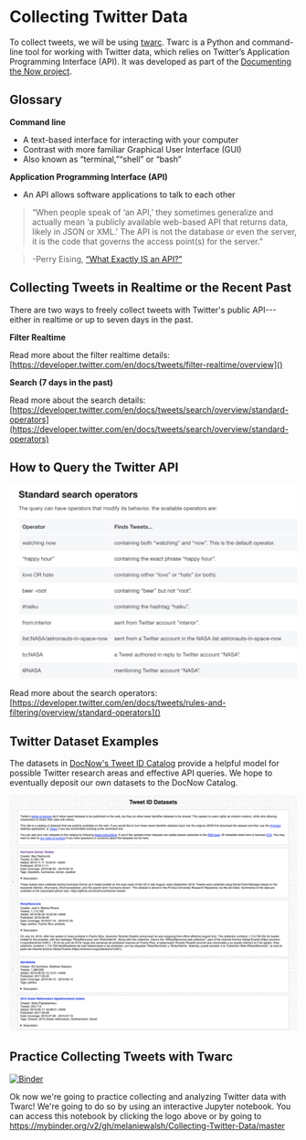 # Collecting Twitter Data

To collect tweets, we will be using [twarc](https://github.com/DocNow/twarc). Twarc is a Python and command-line tool for working with Twitter data, which relies on Twitter’s Application Programming Interface (API). It was developed as part of the [Documenting the Now project](https://www.docnow.io/).

## Glossary

**Command line**

* A text-based interface for interacting with your computer
* Contrast with more familiar Graphical User Interface (GUI)
* Also known as “terminal,”“shell” or “bash” 

**Application Programming Interface (API)**

* An API allows software applications to talk to each other

> “When people speak of ‘an API,’ they sometimes generalize and actually mean ‘a publicly available web-based API that returns data, likely in JSON or XML.’ The API is not the database or even the server, it is the code that governs the access point(s) for the server.”

> -Perry Eising, [“What Exactly IS an API?”](https://medium.com/@perrysetgo/what-exactly-is-an-api-69f36968a41f)

## Collecting Tweets in Realtime or the Recent Past

There are two ways to freely collect tweets with Twitter's public API---either in realtime or up to seven days in the past.

**Filter Realtime**

Read more about the filter realtime details: [https://developer.twitter.com/en/docs/tweets/filter-realtime/overview]()

**Search (7 days in the past)**

Read more about the search details: [https://developer.twitter.com/en/docs/tweets/search/overview/standard-operators](https://developer.twitter.com/en/docs/tweets/search/overview/standard-operators)


## How to Query the Twitter API

![](/images/search-operators.png) 

Read more about the search operators: [https://developer.twitter.com/en/docs/tweets/rules-and-filtering/overview/standard-operators]()

## Twitter Dataset Examples

The datasets in [DocNow's Tweet ID Catalog](https://www.docnow.io/catalog/) provide a helpful model for possible Twitter research areas and effective API queries. We hope to eventually deposit our own datasets to the DocNow Catalog.

![](/images/doc-now-catalog.png)   


## Practice Collecting Tweets with Twarc

[![Binder](https://mybinder.org/badge_logo.svg)](https://mybinder.org/v2/gh/melaniewalsh/Collecting-Twitter-Data/master)

Ok now we're going to practice collecting and analyzing Twitter data with Twarc! We're going to do so by using an interactive Jupyter notebook. You can access this notebook by clicking the logo above or by going to https://mybinder.org/v2/gh/melaniewalsh/Collecting-Twitter-Data/master


